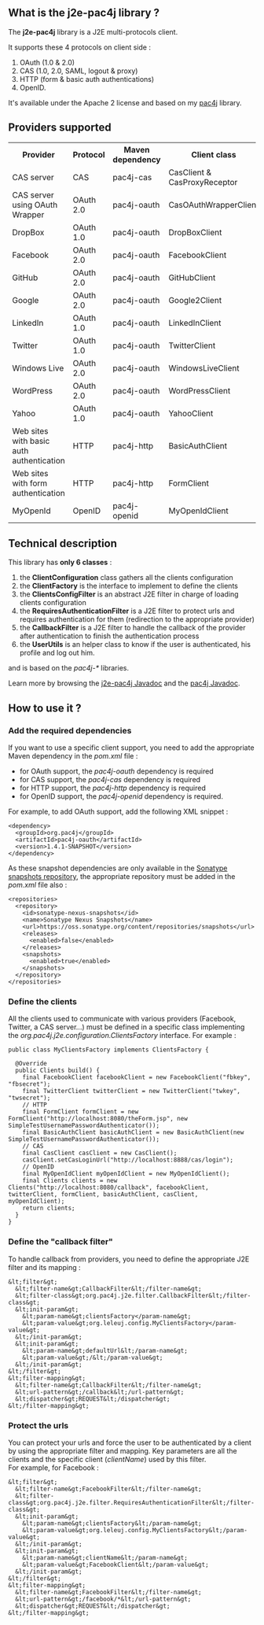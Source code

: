 ## What is the j2e-pac4j library ?

The **j2e-pac4j** library is a J2E multi-protocols client.

It supports these 4 protocols on client side :

1. OAuth (1.0 & 2.0)
2. CAS (1.0, 2.0, SAML, logout & proxy)
3. HTTP (form & basic auth authentications)
4. OpenID.

It's available under the Apache 2 license and based on my [pac4j](https://github.com/leleuj/pac4j) library.


## Providers supported

<table>
<tr><th>Provider</th><th>Protocol</th><th>Maven dependency</th><th>Client class</th><th>Profile class</th></tr>
<tr><td>CAS server</td><td>CAS</td><td>pac4j-cas</td><td>CasClient & CasProxyReceptor</td><td>CasProfile</td></tr>
<tr><td>CAS server using OAuth Wrapper</td><td>OAuth 2.0</td><td>pac4j-oauth</td><td>CasOAuthWrapperClient</td><td>CasOAuthWrapperProfile</td></tr>
<tr><td>DropBox</td><td>OAuth 1.0</td><td>pac4j-oauth</td><td>DropBoxClient</td><td>DropBoxProfile</td></tr>
<tr><td>Facebook</td><td>OAuth 2.0</td><td>pac4j-oauth</td><td>FacebookClient</td><td>FacebookProfile</td></tr>
<tr><td>GitHub</td><td>OAuth 2.0</td><td>pac4j-oauth</td><td>GitHubClient</td><td>GitHubProfile</td></tr>
<tr><td>Google</td><td>OAuth 2.0</td><td>pac4j-oauth</td><td>Google2Client</td><td>Google2Profile</td></tr>
<tr><td>LinkedIn</td><td>OAuth 1.0</td><td>pac4j-oauth</td><td>LinkedInClient</td><td>LinkedInProfile</td></tr>
<tr><td>Twitter</td><td>OAuth 1.0</td><td>pac4j-oauth</td><td>TwitterClient</td><td>TwitterProfile</td></tr>
<tr><td>Windows Live</td><td>OAuth 2.0</td><td>pac4j-oauth</td><td>WindowsLiveClient</td><td>WindowsLiveProfile</td></tr>
<tr><td>WordPress</td><td>OAuth 2.0</td><td>pac4j-oauth</td><td>WordPressClient</td><td>WordPressProfile</td></tr>
<tr><td>Yahoo</td><td>OAuth 1.0</td><td>pac4j-oauth</td><td>YahooClient</td><td>YahooProfile</td></tr>
<tr><td>Web sites with basic auth authentication</td><td>HTTP</td><td>pac4j-http</td><td>BasicAuthClient</td><td>HttpProfile</td></tr>
<tr><td>Web sites with form authentication</td><td>HTTP</td><td>pac4j-http</td><td>FormClient</td><td>HttpProfile</td></tr>
<tr><td>MyOpenId</td><td>OpenID</td><td>pac4j-openid</td><td>MyOpenIdClient</td><td>MyOpenIdProfile</td></tr>
</table>


## Technical description

This library has **only 6 classes** :

1. the **ClientConfiguration** class gathers all the clients configuration
2. the **ClientFactory** is the interface to implement to define the clients
3. the **ClientsConfigFilter** is an abstract J2E filter in charge of loading clients configuration
4. the **RequiresAuthenticationFilter** is a J2E filter to protect urls and requires authentication for them (redirection to the appropriate provider)
5. the **CallbackFilter** is a J2E filter to handle the callback of the provider after authentication to finish the authentication process
6. the **UserUtils** is an helper class to know if the user is authenticated, his profile and log out him.

and is based on the <i>pac4j-*</i> libraries.

Learn more by browsing the [j2e-pac4j Javadoc](http://www.pac4j.org/apidocs/j2e-pac4j/index.html) and the [pac4j Javadoc](http://www.pac4j.org/apidocs/pac4j/index.html).


## How to use it ?

### Add the required dependencies

If you want to use a specific client support, you need to add the appropriate Maven dependency in the *pom.xml* file :

* for OAuth support, the *pac4j-oauth* dependency is required
* for CAS support, the *pac4j-cas* dependency is required
* for HTTP support, the *pac4j-http* dependency is required
* for OpenID support, the *pac4j-openid* dependency is required.

For example, to add OAuth support, add the following XML snippet :

    <dependency>
      <groupId>org.pac4j</groupId>
      <artifactId>pac4j-oauth</artifactId>
      <version>1.4.1-SNAPSHOT</version>
    </dependency>

As these snapshot dependencies are only available in the [Sonatype snapshots repository](https://oss.sonatype.org/content/repositories/snapshots/org/pac4j/), the appropriate repository must be added in the *pom.xml* file also :

    <repositories>
      <repository>
        <id>sonatype-nexus-snapshots</id>
        <name>Sonatype Nexus Snapshots</name>
        <url>https://oss.sonatype.org/content/repositories/snapshots</url>
        <releases>
          <enabled>false</enabled>
        </releases>
        <snapshots>
          <enabled>true</enabled>
        </snapshots>
      </repository>
    </repositories>

### Define the clients

All the clients used to communicate with various providers (Facebook, Twitter, a CAS server...) must be defined in a specific class implementing the *org.pac4j.j2e.configuration.ClientsFactory* interface. For example :

    public class MyClientsFactory implements ClientsFactory {
      
      @Override
      public Clients build() {
        final FacebookClient facebookClient = new FacebookClient("fbkey", "fbsecret");
        final TwitterClient twitterClient = new TwitterClient("twkey", "twsecret");
        // HTTP
        final FormClient formClient = new FormClient("http://localhost:8080/theForm.jsp", new SimpleTestUsernamePasswordAuthenticator());
        final BasicAuthClient basicAuthClient = new BasicAuthClient(new SimpleTestUsernamePasswordAuthenticator());        
        // CAS
        final CasClient casClient = new CasClient();
        casClient.setCasLoginUrl("http://localhost:8888/cas/login");        
        // OpenID
        final MyOpenIdClient myOpenIdClient = new MyOpenIdClient();
        final Clients clients = new Clients("http://localhost:8080/callback", facebookClient, twitterClient, formClient, basicAuthClient, casClient, myOpenIdClient);
        return clients;
      }
    }
    
### Define the "callback filter"

To handle callback from providers, you need to define the appropriate J2E filter and its mapping :

    &lt;filter&gt;
      &lt;filter-name&gt;CallbackFilter&lt;/filter-name&gt;
      &lt;filter-class&gt;org.pac4j.j2e.filter.CallbackFilter&lt;/filter-class&gt;
      &lt;init-param&gt;
      	&lt;param-name&gt;clientsFactory</param-name&gt;
      	&lt;param-value&gt;org.leleuj.config.MyClientsFactory</param-value&gt;
      &lt;/init-param&gt;
      &lt;init-param&gt;
      	&lt;param-name&gt;defaultUrl&lt;/param-name&gt;
      	&lt;param-value&gt;/&lt;/param-value&gt;
      &lt;/init-param&gt;
    &lt;/filter&gt;
    &lt;filter-mapping&gt;
      &lt;filter-name&gt;CallbackFilter&lt;/filter-name&gt;
      &lt;url-pattern&gt;/callback&lt;/url-pattern&gt;
      &lt;dispatcher&gt;REQUEST&lt;/dispatcher&gt;
    &lt;/filter-mapping&gt;

### Protect the urls

You can protect your urls and force the user to be authenticated by a client by using the appropriate filter and mapping. Key parameters are all the clients and the specific client (*clientName*) used by this filter.  
For example, for Facebook :

    &lt;filter&gt;
      &lt;filter-name&gt;FacebookFilter&lt;/filter-name&gt;
      &lt;filter-class&gt;org.pac4j.j2e.filter.RequiresAuthenticationFilter&lt;/filter-class&gt;
      &lt;init-param&gt;
       	&lt;param-name&gt;clientsFactory&lt;/param-name&gt;
       	&lt;param-value&gt;org.leleuj.config.MyClientsFactory&lt;/param-value&gt;
      &lt;/init-param&gt;
      &lt;init-param&gt;
       	&lt;param-name&gt;clientName&lt;/param-name&gt;
       	&lt;param-value&gt;FacebookClient&lt;/param-value&gt;
      &lt;/init-param&gt;
    &lt;/filter&gt;
    &lt;filter-mapping&gt;
      &lt;filter-name&gt;FacebookFilter&lt;/filter-name&gt;
      &lt;url-pattern&gt;/facebook/*&lt;/url-pattern&gt;
      &lt;dispatcher&gt;REQUEST&lt;/dispatcher&gt;
    &lt;/filter-mapping&gt;

